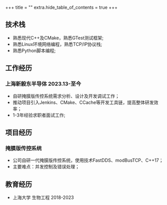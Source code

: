 +++
title = ""
extra.hide_table_of_contents = true
+++
## 技术栈
- 熟悉现代C++及CMake，熟悉GTest测试框架;
- 熟悉Linux环境网络编程，熟悉TCP/IP协议栈;
- 熟悉Python脚本编程;

## 工作经历
### 上海新毅东半导体 2023.13-至今 
- 自研掩膜版传控系统需求分析、设计及开发调试工作；
- 推动项目引入Jenkins、CMake、CCache等开发工具链，提高整体研发效率；
- 1-3年经验求职者面试工作;
## 项目经历
### 掩膜版传控系统
- 公司自研一代掩膜版传控系统，使用技术FastDDS、modBusTCP、C++17；
- 主要难点：并发控制及错误处理；

## 教育经历
- 上海大学 生物工程 2018-2023
